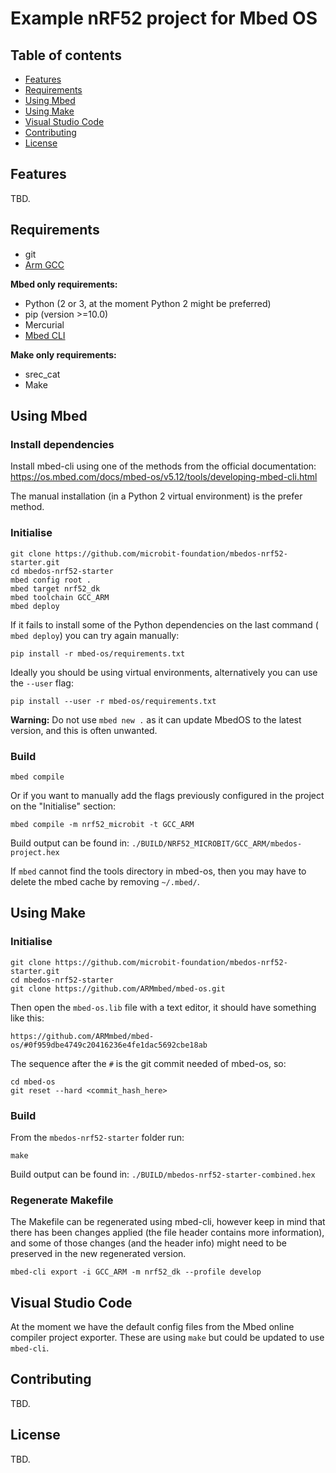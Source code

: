 # Example nRF52 project for Mbed OS

## Table of contents

- [Features](#features)
- [Requirements](#requirements)
- [Using Mbed](#using-mbed)
- [Using Make](#using-make)
- [Visual Studio Code](#visual-studio-code)
- [Contributing](#contributing)
- [License](#license)


## Features

TBD.


## Requirements

- git
- [Arm GCC](https://developer.arm.com/tools-and-software/open-source-software/developer-tools/gnu-toolchain/gnu-rm/downloads)

**Mbed only requirements:**
- Python (2 or 3, at the moment Python 2 might be preferred)
- pip (version >=10.0)
- Mercurial
- [Mbed CLI](https://github.com/ARMmbed/mbed-cli)

**Make only requirements:**
- srec_cat
- Make


## Using Mbed

### Install dependencies

Install mbed-cli using one of the methods from the official documentation:
https://os.mbed.com/docs/mbed-os/v5.12/tools/developing-mbed-cli.html

The manual installation (in a Python 2 virtual environment) is the prefer method.

### Initialise

```
git clone https://github.com/microbit-foundation/mbedos-nrf52-starter.git
cd mbedos-nrf52-starter
mbed config root .
mbed target nrf52_dk
mbed toolchain GCC_ARM
mbed deploy
```

If it fails to install some of the Python dependencies on the last command (
`mbed deploy`) you can try again manually:

```
pip install -r mbed-os/requirements.txt
```

Ideally you should be using virtual environments, alternatively you can use the
`--user` flag:

```
pip install --user -r mbed-os/requirements.txt
```

**Warning:** Do not use `mbed new .` as it can update MbedOS to the latest
version, and this is often unwanted.

### Build

```
mbed compile
```

Or if you want to manually add the flags previously configured in the project
on the "Initialise" section:

```
mbed compile -m nrf52_microbit -t GCC_ARM
```

Build output can be found in: `./BUILD/NRF52_MICROBIT/GCC_ARM/mbedos-project.hex`

If `mbed` cannot find the tools directory in mbed-os, then you may have to delete the mbed cache by removing `~/.mbed/`.

## Using Make

### Initialise

```
git clone https://github.com/microbit-foundation/mbedos-nrf52-starter.git
cd mbedos-nrf52-starter
git clone https://github.com/ARMmbed/mbed-os.git
```

Then open the `mbed-os.lib` file with a text editor, it should have something
like this:

```
https://github.com/ARMmbed/mbed-os/#0f959dbe4749c20416236e4fe1dac5692cbe18ab
```

The sequence after the `#` is the git commit needed of mbed-os, so:

```
cd mbed-os
git reset --hard <commit_hash_here>
```

### Build

From the `mbedos-nrf52-starter` folder run:

```
make
```

Build output can be found in: `./BUILD/mbedos-nrf52-starter-combined.hex`

### Regenerate Makefile

The Makefile can be regenerated using mbed-cli, however keep in mind that there
has been changes applied (the file header contains more information), and
some of those changes (and the header info) might need to be preserved in the
new regenerated version.

```
mbed-cli export -i GCC_ARM -m nrf52_dk --profile develop
```


## Visual Studio Code

At the moment we have the default config files from the Mbed online compiler
project exporter. These are using `make` but could be updated to use `mbed-cli`.


## Contributing

TBD.


## License

TBD.
